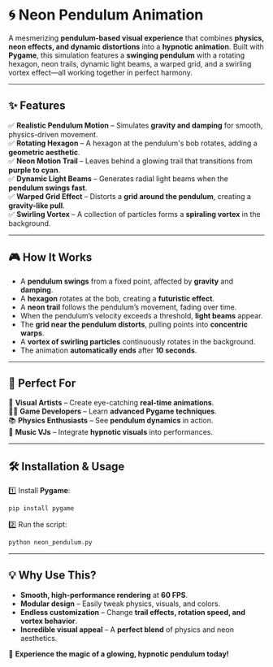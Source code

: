 # **🌀 Neon Pendulum Animation**  

A mesmerizing **pendulum-based visual experience** that combines **physics, neon effects, and dynamic distortions** into a **hypnotic animation**. Built with **Pygame**, this simulation features a **swinging pendulum** with a rotating hexagon, neon trails, dynamic light beams, a warped grid, and a swirling vortex effect—all working together in perfect harmony.  

---

## **✨ Features**
✅ **Realistic Pendulum Motion** – Simulates **gravity and damping** for smooth, physics-driven movement.  
✅ **Rotating Hexagon** – A hexagon at the pendulum's bob rotates, adding a **geometric aesthetic**.  
✅ **Neon Motion Trail** – Leaves behind a glowing trail that transitions from **purple to cyan**.  
✅ **Dynamic Light Beams** – Generates radial light beams when the **pendulum swings fast**.  
✅ **Warped Grid Effect** – Distorts a **grid around the pendulum**, creating a **gravity-like pull**.  
✅ **Swirling Vortex** – A collection of particles forms a **spiraling vortex** in the background.  

---

## **🎮 How It Works**
- A **pendulum swings** from a fixed point, affected by **gravity** and **damping**.  
- A **hexagon** rotates at the bob, creating a **futuristic effect**.  
- A **neon trail** follows the pendulum’s movement, fading over time.  
- When the pendulum’s velocity exceeds a threshold, **light beams** appear.  
- The **grid near the pendulum distorts**, pulling points into **concentric warps**.  
- A **vortex of swirling particles** continuously rotates in the background.  
- The animation **automatically ends** after **10 seconds**.  

---

## **🚀 Perfect For**
🎨 **Visual Artists** – Create eye-catching **real-time animations**.  
🧑‍💻 **Game Developers** – Learn **advanced Pygame techniques**.  
📚 **Physics Enthusiasts** – See **pendulum dynamics** in action.  
🎵 **Music VJs** – Integrate **hypnotic visuals** into performances.  

---

## **🛠 Installation & Usage**
1️⃣ Install **Pygame**:  
```bash
pip install pygame
```  
2️⃣ Run the script:  
```bash
python neon_pendulum.py
```  

---

## **💡 Why Use This?**
- **Smooth, high-performance rendering** at **60 FPS**.  
- **Modular design** – Easily tweak physics, visuals, and colors.  
- **Endless customization** – Change **trail effects, rotation speed, and vortex behavior**.  
- **Incredible visual appeal** – A **perfect blend** of physics and neon aesthetics.  

🌟 **Experience the magic of a glowing, hypnotic pendulum today!**
